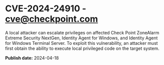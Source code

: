 # CVE-2024-24910 - cve@checkpoint.com

A local attacker can escalate privileges on affected Check Point ZoneAlarm Extreme Security NextGen, Identity Agent for Windows, and Identity Agent for Windows Terminal Server. To exploit this vulnerability, an attacker must first obtain the ability to execute local privileged code on the target system.

**Publish date:** 2024-04-18
